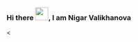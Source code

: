 ### Hi there <img src="![b9371273ae94a946e92074d1b9696680](https://github.com/NigarValikhanova/NigarValikhanova/assets/140783772/c93b43fc-eba5-427c-a688-a30262387c04)" width="30px">, I am Nigar Valikhanova
<
<!--
**NigarValikhanova/NigarValikhanova** is a ✨ _special_ ✨ repository because its `README.md` (this file) appears on your GitHub profile.

Here are some ideas to get you started:

- 🔭 I’m currently working on ...
- 🌱 I’m currently learning ...
- 👯 I’m looking to collaborate on ...
- 🤔 I’m looking for help with ...
- 💬 Ask me about ...
- 📫 How to reach me: ...
- 😄 Pronouns: ...
- ⚡ Fun fact: ...
-->

